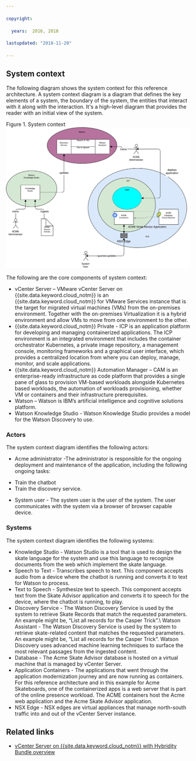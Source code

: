 ```yaml
---

copyright:

  years:  2016, 2018

lastupdated: "2018-11-20"

---
```


## System context
The following diagram shows the system context for this reference
architecture. A system context diagram is a diagram that defines the key
elements of a system, the boundary of the system, the entities that
interact with it along with the interaction. It's a high-level diagram
that provides the reader with an initial view of the system.

Figure 1. System context
![System context](vcscar-system-context.svg)

The following are the core components of system context:
-	vCenter Server – VMware vCenter Server on {{site.data.keyword.cloud_notm}} is an {{site.data.keyword.cloud_notm}} for VMware
Services instance that is the target for migrated virtual machines (VMs) from the
on-premises environment. Together with the on-premises Virtualization it
is a hybrid environment and allow VMs to move from one environment
to the other.
-	{{site.data.keyword.cloud_notm}} Private - ICP is an application platform for
developing and managing containerized applications. The ICP environment is an integrated
environment that includes the container orchestrator Kubernetes, a
private image repository, a management console, monitoring frameworks
and a graphical user interface, which provides a centralized location
from where you can deploy, manage, monitor, and scale applications.
-	{{site.data.keyword.cloud_notm}} Automation Manager – CAM is an enterprise-ready
infrastructure as code platform that provides a single pane of glass to
provision VM-based workloads alongside Kubernetes based workloads, the
automation of workloads provisioning, whether VM or containers and
their infrastructure prerequisites.
-	Watson – Watson is IBM’s artificial intelligence and cognitive solutions platform.
-	Watson Knowledge Studio - Watson Knowledge Studio provides a model for the
Watson Discovery to use.

### Actors
The system context diagram identifies the following actors:

* Acme administrator -The administrator is responsible for the
ongoing deployment and maintenance of the application, including the
following ongoing tasks:
 - Train the chatbot
 - Train the discovery service.
* System user - The system user is the user of the
system. The user communicates with the system via a browser of
browser capable device.

### Systems
The system context diagram identifies the following systems:
* Knowledge Studio - Watson Studio is a tool that is used to design the
skate language for the system and use this language to recognize
documents from the web which implement the skate language.
* Speech to Text - Transcribes speech to text. This component accepts
audio from a device where the chatbot is running and converts it to text
for Watson to process.
* Text to Speech - Synthesize text to speech. This component
accepts text from the Skate Advisor application and converts it to
speech for the device, where the chatbot is running, to play.
* Discovery Service - The Watson Discovery Service is used by the
system to retrieve Skate Records that match the requested parameters. An
example might be, “List all records for the Casper Trick”.\ Watson
Assistant - The Watson Discovery Service is used by the system to
retrieve skate-related content that matches the requested parameters. An
example might be, “List all records for the Casper Trick”. Watson
Discovery uses advanced machine learning techniques to surface the most
relevant passages from the ingested content.  
* Database - The Acme Skate Advisor database is hosted on a virtual
machine that is managed by vCenter Server.
* Application Containers - The applications that went through the application modernization journey and are now running as containers. For this reference architecture and in this example for Acme Skateboards, one of the containerized apps is a web server that is part of the online presence workload. The ACME containers host the Acme web application and the Acme Skate Advisor application.
* NSX Edge - NSX edges are virtual appliances that manage north-south traffic into and out of the vCenter Server instance.

## Related links

* [vCenter Server on {{site.data.keyword.cloud_notm}} with Hybridity Bundle overview](../vcs/vcs-hybridity-intro.html)
